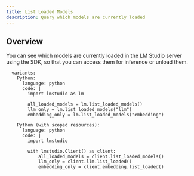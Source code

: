 ```yaml
---
title: List Loaded Models
description: Query which models are currently loaded
---
```


## Overview

You can see which models are currently loaded in the LM Studio server using the SDK,
so that you can access them for inference or unload them.

```lms_code_snippet
  variants:
    Python:
      language: python
      code: |
        import lmstudio as lm

        all_loaded_models = lm.list_loaded_models()
        llm_only = lm.list_loaded_models("llm")
        embedding_only = lm.list_loaded_models("embedding")

    Python (with scoped resources):
      language: python
      code: |
        import lmstudio

        with lmstudio.Client() as client:
            all_loaded_models = client.list_loaded_models()
            llm_only = client.llm.list_loaded()
            embedding_only = client.embedding.list_loaded()
```
